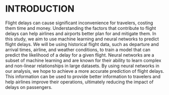 # INTRODUCTION
Flight delays can cause significant inconvenience for travelers, costing them time and money. Understanding the factors that contribute to flight delays can help airlines and airports better plan for and mitigate them. In this study, we aim to use machine learning and neural networks to predict flight delays. We will be using historical flight data, such as departure and arrival times, airline, and weather conditions, to train a model that can predict the likelihood of a delay for a given flight. Neural networks are a subset of machine learning and are known for their ability to learn complex and non-linear relationships in large datasets. By using neural networks in our analysis, we hope to achieve a more accurate prediction of flight delays. This information can be used to provide better information to travelers and help airlines improve their operations, ultimately reducing the impact of delays on passengers.
